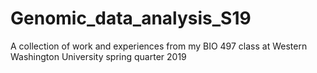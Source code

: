 # Genomic_data_analysis_S19
A collection of work and experiences from my BIO 497 class at Western Washington University spring quarter 2019

